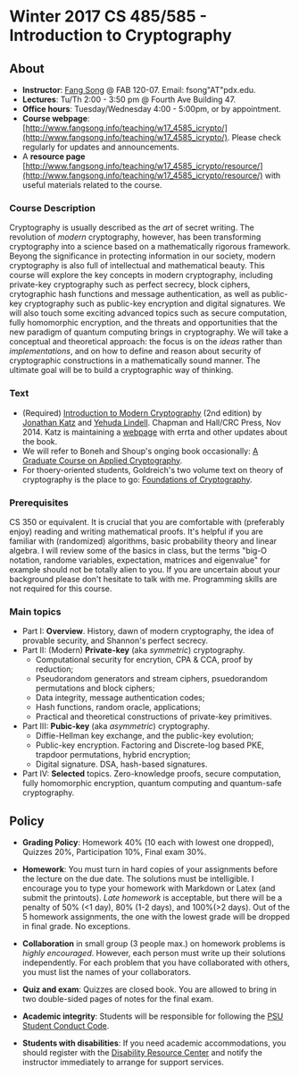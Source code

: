 # Winter 2017 CS 485/585 - Introduction to Cryptography

## About

*  **Instructor**: [Fang Song](http://www.fangsong.info) @ FAB 120-07. Email: fsong"AT"pdx.edu.
*  **Lectures**: Tu/Th 2:00 - 3:50 pm @ Fourth Ave Building 47.
*  **Office hours**: Tuesday/Wednesday 4:00 - 5:00pm, or by appointment. 
*  **Course webpage**: [http://www.fangsong.info/teaching/w17_4585_icrypto/](http://www.fangsong.info/teaching/w17_4585_icrypto/). Please check regularly for updates and announcements.
* A **resource page** [http://www.fangsong.info/teaching/w17_4585_icrypto/resource/](http://www.fangsong.info/teaching/w17_4585_icrypto/resource/) with useful materials related to the course. 

### Course Description

Cryptography is usually described as the _art_ of secret writing. The
revolution of _modern_ cryptography, however, has been transforming
cryptography into a science based on a mathematically rigorous
framework. Beyong the significance in protecting information in our
society, modern cryptography is also full of intellectual and
mathematical beauty. This course will explore the key concepts in
modern cryptography, including private-key cryptography such as
perfect secrecy, block ciphers, crytographic hash functions and
message authentication, as well as public-key cryptography such as
public-key encryption and digital signatures. We will also touch some
exciting advanced topics such as secure computation, fully homomorphic
encryption, and the threats and opportunities that the new paradigm of
quantum computing brings in cryptography. We will take a conceptual
and theoretical approach: the focus is on the _ideas_ rather than
_implementations_, and on how to define and reason about security of
cryptographic constructions in a mathematically sound manner. The
ultimate goal will be to build a cryptographic way of thinking.

### Text

* (Required) [Introduction to Modern
Cryptography](http://www.cs.umd.edu/~jkatz/imc.html)
(2nd edition) by [Jonathan
Katz](http://www.cs.umd.edu/~jkatz) and [Yehuda
Lindell](http://u.cs.biu.ac.il/~lindell/).  Chapman
and Hall/CRC Press, Nov 2014. Katz is maintaining a
[webpage](http://www.cs.umd.edu/~jkatz/imc.html) with
errta and other updates about the book.
* We will refer to Boneh and Shoup's onging book occasionally:
[A Graduate Course on Applied Cryptography](https://crypto.stanford.edu/~dabo/cryptobook/).
* For thoery-oriented students, Goldreich's two volume text on theory
  of cryptography is the place to go: [Foundations of
  Cryptography](http://www.wisdom.weizmann.ac.il/~oded/foc-book.html).


### Prerequisites

CS 350 or equivalent. It is crucial that you are comfortable with
(preferably enjoy) reading and writing mathematical proofs. It's
helpful if you are familiar with (randomized) algorithms, basic
probability theory and linear algebra. I will review some of the
basics in class, but the terms "big-O notation, randome variables,
expectation, matrices and eigenvalue" for example should not be
totally alien to you. If you are uncertain about your background
please don't hesitate to talk with me. Programming skills are not
required for this course.

### Main topics

* Part I: **Overview**. History, dawn of modern cryptography, the idea of provable
security, and Shannon's perfect secrecy.
* Part II: (Modern) **Private-key** (aka _symmetric_) cryptography.
    * Computational security for encrytion, CPA & CCA, proof by reduction;
    * Pseudorandom generators and stream ciphers, psuedorandom permutations and block ciphers;
    * Data integrity, message authentication codes; 
    * Hash functions, random oracle, applications;
    * Practical and theoretical constructions of private-key primitives.
* Part III: **Pubic-key** (aka _asymmetric_) cryptography.
    * Diffie-Hellman key exchange, and the public-key evolution;
    * Public-key encryption. Factoring and Discrete-log based PKE, trapdoor permutations, hybrid encryption;
    * Digital signature. DSA, hash-based signatures. 
* Part IV: **Selected** topics. Zero-knowledge proofs, secure computation, fully homomorphic encryption, quantum computing and quantum-safe cryptography. 

## Policy


* **Grading Policy**: Homework 40% (10 each with lowest one dropped),
     Quizzes 20%, Participation 10%, Final exam 30%.

* **Homework**: You must turn in hard copies of your assignments
     before the lecture on the due date. The solutions must be
     intelligible. I encourage you to type your homework with Markdown
     or Latex (and submit the printouts). _Late homework_ is
     acceptable, but there will be a penalty of 50% (<1 day), 80% (1-2
     days), and 100%(>2 days). Out of the 5 homework assignments, the
     one with the lowest grade will be dropped in final grade. No
     exceptions.

* **Collaboration** in small group (3 people max.) on homework
     problems is _highly encouraged_. However, each person must write
     up their solutions independently. For each problem that you have
     collaborated with others, you must list the names of your
     collaborators.

* **Quiz and exam**: Quizzes are closed book. You are allowed to bring
    in two double-sided pages of notes for the final exam.

*  **Academic integrity**: Students will be responsible for following the [PSU Student Conduct Code](http://www.pdx.edu/dos/codeofconduct). 

*  **Students with disabilities**: If you need academic accommodations, you should register with
   the
   [Disability Resource Center](https://www.pdx.edu/drc/)
   and notify the instructor immediately to arrange for support
   services.

